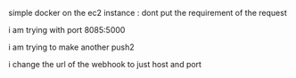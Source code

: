 simple docker on the ec2 instance :
dont put the requirement of the request

i am  trying  with port 8085:5000  

i am trying to make another push2

i change the url of the webhook to just host and port 
